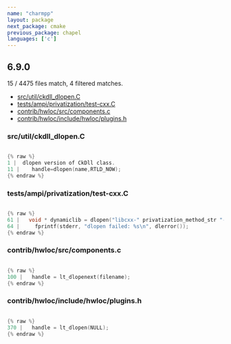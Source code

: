 ```yaml
---
name: "charmpp"
layout: package
next_package: cmake
previous_package: chapel
languages: ['c']
---
```

## 6.9.0
15 / 4475 files match, 4 filtered matches.

 - [src/util/ckdll_dlopen.C](#srcutilckdll_dlopenc)
 - [tests/ampi/privatization/test-cxx.C](#testsampiprivatizationtest-cxxc)
 - [contrib/hwloc/src/components.c](#contribhwlocsrccomponentsc)
 - [contrib/hwloc/include/hwloc/plugins.h](#contribhwlocincludehwlocpluginsh)

### src/util/ckdll_dlopen.C

```c

{% raw %}
1 |  dlopen version of CkDll class.  
11 | 	handle=dlopen(name,RTLD_NOW);
{% endraw %}

```
### tests/ampi/privatization/test-cxx.C

```c

{% raw %}
61 |   void * dynamiclib = dlopen("libcxx-" privatization_method_str "-shared-library-dynamic.so", RTLD_NOW);
64 |     fprintf(stderr, "dlopen failed: %s\n", dlerror());
{% endraw %}

```
### contrib/hwloc/src/components.c

```c

{% raw %}
100 |   handle = lt_dlopenext(filename);
{% endraw %}

```
### contrib/hwloc/include/hwloc/plugins.h

```c

{% raw %}
370 |   handle = lt_dlopen(NULL);
{% endraw %}

```